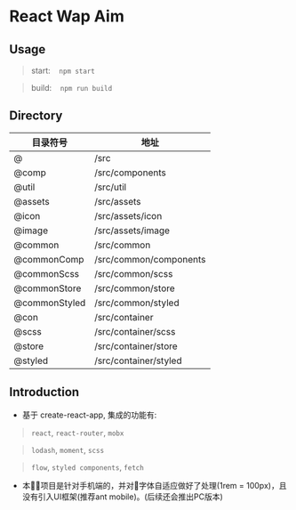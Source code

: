 <!--
 * @Description: This is a description
 * @Author: Ask
 * @LastEditors: Ask
 * @Date: 2019-10-27 20:46:59
 * @LastEditTime: 2019-10-27 23:22:23
 -->
# React Wap Aim

## Usage
> start: &nbsp;&nbsp; <code>npm start</code>

> build: &nbsp;&nbsp; <code>npm run build</code>


## Directory

| 目录符号        | 地址                    |
| -------------- | ---------------------- |
| @              | /src                   |
| @comp          | /src/components        |
| @util          | /src/util              |
| @assets        | /src/assets            |
| @icon          | /src/assets/icon       |
| @image         | /src/assets/image      |
| @common        | /src/common            |
| @commonComp    | /src/common/components |
| @commonScss    | /src/common/scss       |
| @commonStore   | /src/common/store      |
| @commonStyled  | /src/common/styled     |
| @con           | /src/container         |
| @scss          | /src/container/scss    |
| @store         | /src/container/store   |
| @styled        | /src/container/styled  |

## Introduction
* 基于 create-react-app, 集成的功能有:

> <code>react</code>, <code>react-router</code>, <code>mobx</code>

> <code>lodash</code>, <code>moment</code>, <code>scss</code>

> <code>flow</code>, <code>styled components</code>, <code>fetch</code>

* 本项目是针对手机端的，并对字体自适应做好了处理(1rem = 100px)，且没有引入UI框架(推荐ant mobile)。(后续还会推出PC版本)
